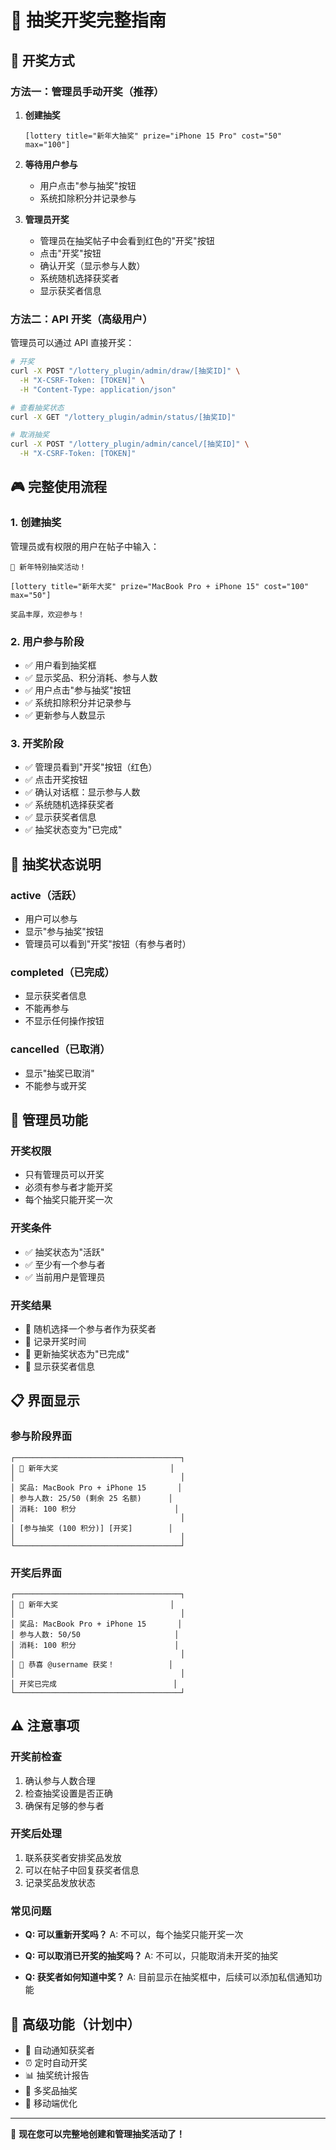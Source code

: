 # 🎲 抽奖开奖完整指南

## 🎯 开奖方式

### **方法一：管理员手动开奖（推荐）**

1. **创建抽奖**
   ```
   [lottery title="新年大抽奖" prize="iPhone 15 Pro" cost="50" max="100"]
   ```

2. **等待用户参与**
   - 用户点击"参与抽奖"按钮
   - 系统扣除积分并记录参与

3. **管理员开奖**
   - 管理员在抽奖帖子中会看到红色的"开奖"按钮
   - 点击"开奖"按钮
   - 确认开奖（显示参与人数）
   - 系统随机选择获奖者
   - 显示获奖者信息

### **方法二：API 开奖（高级用户）**

管理员可以通过 API 直接开奖：

```bash
# 开奖
curl -X POST "/lottery_plugin/admin/draw/[抽奖ID]" \
  -H "X-CSRF-Token: [TOKEN]" \
  -H "Content-Type: application/json"

# 查看抽奖状态
curl -X GET "/lottery_plugin/admin/status/[抽奖ID]"

# 取消抽奖
curl -X POST "/lottery_plugin/admin/cancel/[抽奖ID]" \
  -H "X-CSRF-Token: [TOKEN]"
```

## 🎮 完整使用流程

### **1. 创建抽奖**
管理员或有权限的用户在帖子中输入：
```
🎉 新年特别抽奖活动！

[lottery title="新年大奖" prize="MacBook Pro + iPhone 15" cost="100" max="50"]

奖品丰厚，欢迎参与！
```

### **2. 用户参与阶段**
- ✅ 用户看到抽奖框
- ✅ 显示奖品、积分消耗、参与人数
- ✅ 用户点击"参与抽奖"按钮
- ✅ 系统扣除积分并记录参与
- ✅ 更新参与人数显示

### **3. 开奖阶段**
- ✅ 管理员看到"开奖"按钮（红色）
- ✅ 点击开奖按钮
- ✅ 确认对话框：显示参与人数
- ✅ 系统随机选择获奖者
- ✅ 显示获奖者信息
- ✅ 抽奖状态变为"已完成"

## 🎯 抽奖状态说明

### **active（活跃）**
- 用户可以参与
- 显示"参与抽奖"按钮
- 管理员可以看到"开奖"按钮（有参与者时）

### **completed（已完成）**
- 显示获奖者信息
- 不能再参与
- 不显示任何操作按钮

### **cancelled（已取消）**
- 显示"抽奖已取消"
- 不能参与或开奖

## 🔧 管理员功能

### **开奖权限**
- 只有管理员可以开奖
- 必须有参与者才能开奖
- 每个抽奖只能开奖一次

### **开奖条件**
- ✅ 抽奖状态为"活跃"
- ✅ 至少有一个参与者
- ✅ 当前用户是管理员

### **开奖结果**
- 🎯 随机选择一个参与者作为获奖者
- 📝 记录开奖时间
- 🔄 更新抽奖状态为"已完成"
- 📢 显示获奖者信息

## 📋 界面显示

### **参与阶段界面**
```
┌─────────────────────────────────────┐
│ 🎉 新年大奖                         │
│                                     │
│ 奖品: MacBook Pro + iPhone 15       │
│ 参与人数: 25/50 (剩余 25 名额)      │
│ 消耗: 100 积分                      │
│                                     │
│ [参与抽奖 (100 积分)] [开奖]        │
│                                     │
└─────────────────────────────────────┘
```

### **开奖后界面**
```
┌─────────────────────────────────────┐
│ 🎉 新年大奖                         │
│                                     │
│ 奖品: MacBook Pro + iPhone 15       │
│ 参与人数: 50/50                     │
│ 消耗: 100 积分                      │
│                                     │
│ 🎉 恭喜 @username 获奖！            │
│                                     │
│ 开奖已完成                          │
└─────────────────────────────────────┘
```

## ⚠️ 注意事项

### **开奖前检查**
1. 确认参与人数合理
2. 检查抽奖设置是否正确
3. 确保有足够的参与者

### **开奖后处理**
1. 联系获奖者安排奖品发放
2. 可以在帖子中回复获奖者信息
3. 记录奖品发放状态

### **常见问题**
- **Q: 可以重新开奖吗？**
  A: 不可以，每个抽奖只能开奖一次

- **Q: 可以取消已开奖的抽奖吗？**
  A: 不可以，只能取消未开奖的抽奖

- **Q: 获奖者如何知道中奖？**
  A: 目前显示在抽奖框中，后续可以添加私信通知功能

## 🚀 高级功能（计划中）

- 📧 自动通知获奖者
- ⏰ 定时自动开奖
- 📊 抽奖统计报告
- 🎁 多奖品抽奖
- 📱 移动端优化

---

🎉 **现在您可以完整地创建和管理抽奖活动了！**
